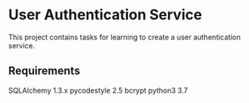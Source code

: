 # User Authentication Service

This project contains tasks for learning to create a user authentication service.

## Requirements

SQLAlchemy 1.3.x
pycodestyle 2.5
bcrypt
python3 3.7
